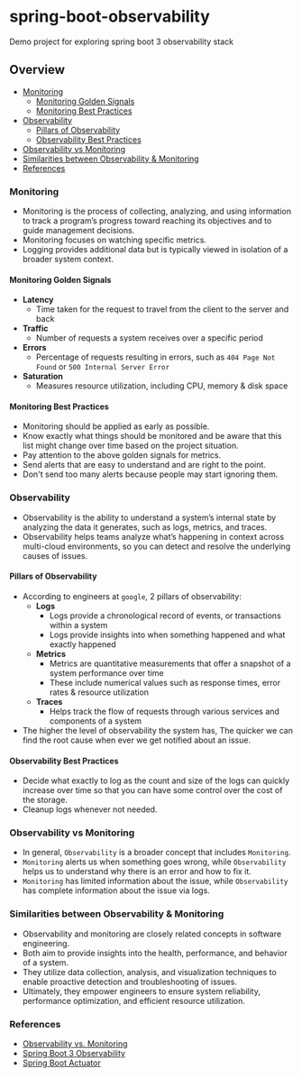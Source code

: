 # spring-boot-observability
Demo project for exploring spring boot 3 observability stack

## Overview
- [Monitoring](#monitoring)
  - [Monitoring Golden Signals](#monitoring-golden-signals)
  - [Monitoring Best Practices](#monitoring-best-practices)
- [Observability](#observability)
  - [Pillars of Observability](#pillars-of-observability)
  - [Observability Best Practices](#observability-best-practices)
- [Observability vs Monitoring](#observability-vs-monitoring)
- [Similarities between Observability & Monitoring](#similarities-between-observability--monitoring)
- [References](#references)

### Monitoring
- Monitoring is the process of collecting, analyzing, and using information to track a program’s progress toward reaching its objectives and to guide management decisions.
- Monitoring focuses on watching specific metrics.
- Logging provides additional data but is typically viewed in isolation of a broader system context.

#### Monitoring Golden Signals
- **Latency**
  - Time taken for the request to travel from the client to the server and back
- **Traffic**
  - Number of requests a system receives over a specific period
- **Errors**
  - Percentage of requests resulting in errors, such as `404 Page Not Found` or `500 Internal Server Error`
- **Saturation**
  - Measures resource utilization, including CPU, memory & disk space

#### Monitoring Best Practices
- Monitoring should be applied as early as possible.
- Know exactly what things should be monitored and be aware that this list might change over time based on the project situation.
- Pay attention to the above golden signals for metrics.
- Send alerts that are easy to understand and are right to the point.
- Don't send too many alerts because people may start ignoring them.

### Observability
- Observability is the ability to understand a system’s internal state by analyzing the data it generates, such as logs, metrics, and traces.
- Observability helps teams analyze what’s happening in context across multi-cloud environments, so you can detect and resolve the underlying causes of issues.

#### Pillars of Observability
- According to engineers at `google`, 2 pillars of observability:
  - **Logs**
    - Logs provide a chronological record of events, or transactions within a system
    - Logs provide insights into when something happened and what exactly happened
  - **Metrics**
    - Metrics are quantitative measurements that offer a snapshot of a system performance over time
    - These include numerical values such as response times, error rates & resource utilization
  - **Traces**
    - Helps track the flow of requests through various services and components of a system
- The higher the level of observability the system has, The quicker we can find the root cause when ever we get notified about an issue.

#### Observability Best Practices
- Decide what exactly to log as the count and size of the logs can quickly increase over time so that you can have some control over the cost of the storage.
- Cleanup logs whenever not needed.

### Observability vs Monitoring
- In general, `Observability` is a broader concept that includes `Monitoring`.
- `Monitoring` alerts us when something goes wrong, while `Observability` helps us to understand why there is an error and how to fix it.
- `Monitoring` has limited information about the issue, while `Observability` has complete information about the issue via logs.

### Similarities between Observability & Monitoring
- Observability and monitoring are closely related concepts in software engineering.
- Both aim to provide insights into the health, performance, and behavior of a system.
- They utilize data collection, analysis, and visualization techniques to enable proactive detection and troubleshooting of issues.
- Ultimately, they empower engineers to ensure system reliability, performance optimization, and efficient resource utilization.


### References
- [Observability vs. Monitoring](https://www.youtube.com/watch?v=vY61h6cSkVA)
- [Spring Boot 3 Observability](https://www.youtube.com/playlist?list=PLLMxXO6kMiNiwHCayWk74XynT5tvoMa4u)
- [Spring Boot Actuator](https://docs.spring.io/spring-boot/docs/current/reference/html/actuator.html)